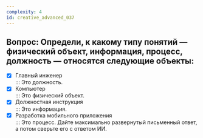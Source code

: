 ```yaml
---
complexity: 4
id: creative_advanced_037
---
```

## Вопрос: Определи, к какому типу понятий — физический объект, информация, процесс, должность — относятся следующие объекты:

- [x] Главный инженер  
  ::: Это должность.  
- [x] Компьютер  
  ::: Это физический объект.  
- [x] Должностная инструкция  
  ::: Это информация.  
- [x] Разработка мобильного приложения  
  ::: Это процесс. Дайте максимально развернутый письменный ответ, а потом сверьте его с ответом ИИ.